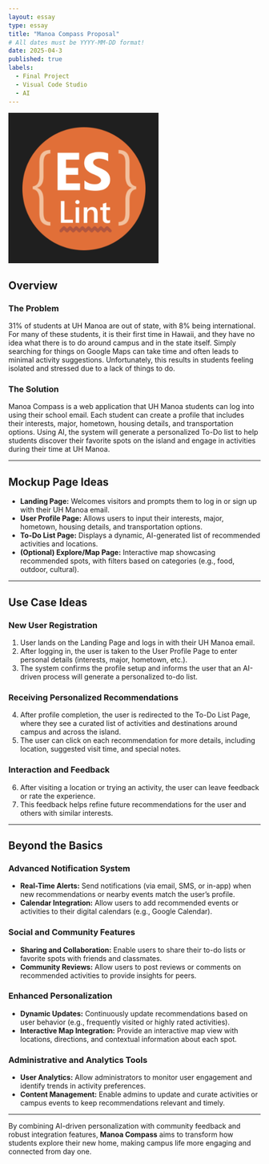 ```yaml
---
layout: essay
type: essay
title: "Manoa Compass Proposal"
# All dates must be YYYY-MM-DD format!
date: 2025-04-3
published: true
labels:
  - Final Project
  - Visual Code Studio
  - AI
---
```


<div class="d-flex justify-content-center">
    <img class="img-fluid" src="../img/Screenshot 2025-02-13 at 12.09.42.png" style="width: 300px; height: 300px; object-fit: cover;">
</div>

## Overview

### The Problem
31% of students at UH Manoa are out of state, with 8% being international. For many of these students, it is their first time in Hawaii, and they have no idea what there is to do around campus and in the state itself. Simply searching for things on Google Maps can take time and often leads to minimal activity suggestions. Unfortunately, this results in students feeling isolated and stressed due to a lack of things to do.

### The Solution
Manoa Compass is a web application that UH Manoa students can log into using their school email. Each student can create a profile that includes their interests, major, hometown, housing details, and transportation options. Using AI, the system will generate a personalized To-Do list to help students discover their favorite spots on the island and engage in activities during their time at UH Manoa.

---

## Mockup Page Ideas

- **Landing Page:** Welcomes visitors and prompts them to log in or sign up with their UH Manoa email.
- **User Profile Page:** Allows users to input their interests, major, hometown, housing details, and transportation options.
- **To-Do List Page:** Displays a dynamic, AI-generated list of recommended activities and locations.
- **(Optional) Explore/Map Page:** Interactive map showcasing recommended spots, with filters based on categories (e.g., food, outdoor, cultural).

---

## Use Case Ideas

### New User Registration
1. User lands on the Landing Page and logs in with their UH Manoa email.
2. After logging in, the user is taken to the User Profile Page to enter personal details (interests, major, hometown, etc.).
3. The system confirms the profile setup and informs the user that an AI-driven process will generate a personalized to-do list.

### Receiving Personalized Recommendations
4. After profile completion, the user is redirected to the To-Do List Page, where they see a curated list of activities and destinations around campus and across the island.
5. The user can click on each recommendation for more details, including location, suggested visit time, and special notes.

### Interaction and Feedback
6. After visiting a location or trying an activity, the user can leave feedback or rate the experience.
7. This feedback helps refine future recommendations for the user and others with similar interests.

---

## Beyond the Basics

### Advanced Notification System
- **Real-Time Alerts:** Send notifications (via email, SMS, or in-app) when new recommendations or nearby events match the user’s profile.
- **Calendar Integration:** Allow users to add recommended events or activities to their digital calendars (e.g., Google Calendar).

### Social and Community Features
- **Sharing and Collaboration:** Enable users to share their to-do lists or favorite spots with friends and classmates.
- **Community Reviews:** Allow users to post reviews or comments on recommended activities to provide insights for peers.

### Enhanced Personalization
- **Dynamic Updates:** Continuously update recommendations based on user behavior (e.g., frequently visited or highly rated activities).
- **Interactive Map Integration:** Provide an interactive map view with locations, directions, and contextual information about each spot.

### Administrative and Analytics Tools
- **User Analytics:** Allow administrators to monitor user engagement and identify trends in activity preferences.
- **Content Management:** Enable admins to update and curate activities or campus events to keep recommendations relevant and timely.

---

By combining AI-driven personalization with community feedback and robust integration features, **Manoa Compass** aims to transform how students explore their new home, making campus life more engaging and connected from day one.


